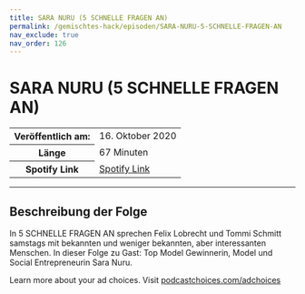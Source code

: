 ```yaml
---
title: SARA NURU (5 SCHNELLE FRAGEN AN)
permalink: /gemischtes-hack/episoden/SARA-NURU-5-SCHNELLE-FRAGEN-AN
nav_exclude: true
nav_order: 126
---
```


# SARA NURU (5 SCHNELLE FRAGEN AN)
<table class="resp-table dcf-table dcf-table-responsive dcf-table-bordered dcf-table-striped dcf-w-100%">
                    <tbody>
                        <tr>
                            <th scope="row">Veröffentlich am:</th>
                            <td data-label="Veröffentlich am:">16. Oktober 2020</td>
                        </tr>
                        <tr>
                            <th scope="row">Länge </th>
                            <td data-label="Länge ">67 Minuten</td>
                        </tr><tr>
                                <th scope="row">Spotify Link</th>
                                <td data-label="Spotify Link"><a href="https://open.spotify.com/episode/5ETygU0iaKqrBRpQsl5aGH">Spotify Link</a></td>
                            </tr></tbody>
                </table>

***

## Beschreibung der Folge

<div>
<p>In 5 SCHNELLE FRAGEN AN sprechen Felix Lobrecht und Tommi Schmitt samstags mit bekannten und weniger bekannten, aber interessanten Menschen. In dieser Folge zu Gast: Top Model Gewinnerin, Model und Social Entrepreneurin Sara Nuru.</p><p> </p><p>Learn more about your ad choices. Visit <a href="https://podcastchoices.com/adchoices">podcastchoices.com/adchoices</a></p>  
</div>

